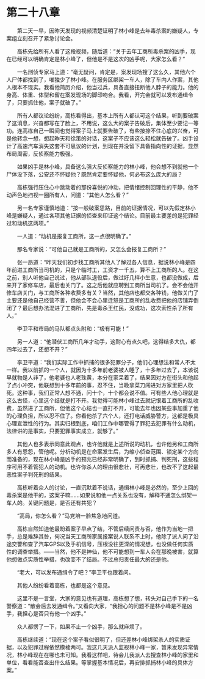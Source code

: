 # 第二十八章

　　第二天一早，因昨天发现的视频清楚证明了林小峰是去年毒杀案的嫌疑人，专案组立刻召开了紧急讨论会。

　　高栋先给所有人看了这段视频，随后道：“关于去年工商所毒杀案的凶手，现在已经可以明确肯定是林小峰了，但他是不是这次的凶手呢，大家怎么看？”

　　一名刑侦专家马上道：“毫无疑问，肯定是，案发现场搜了这么久，其他六个人尸体都找到了，唯独少了林小峰。在服务区绑架一车人，除了车内人作案，其他人根本不现实。我看他简历介绍，他当过兵，具备直接扭断他人脖子的能力。他的身高、体重、体型和留在案发现场的脚印吻合。我看，开完会就可以发布通缉令了，只要抓住他，案子就破了。”

　　所有人都议论纷纷，高栋看得出，基本上所有人都认可这个结果，听到要破案了这消息，兴奋都写在了脸上，不用说，这么大的案子告破后，集体至少要记一等功。连高栋自己一瞬间也觉得案子马上就要告破了，有些按捺不住心底的兴奋，可是他转念一想，想起昨天和徐策的对话，这案子不应该这么轻松就告破了。凶手设计了高速汽车消失这套不可思议的计划，到现在并没留下具备指向性的证据，显然布局周密，反侦察能力极强。

　　如果凶手是林小峰，具备这么强大反侦察能力的林小峰，他会想不到就他一个尸体没下落，公安还不怀疑他？既然肯定要怀疑他，何必布这么庞大的局？

　　高栋强行压住心中跳动着的那份喜悦的冲动，把情绪控制回理性的平静，他不动声色地扫视一圈所有人，问道：“其他人怎么看？”

　　另一名专家谨慎地道：“按一般破案思路，目前的证据情况，可以先假定林小峰是嫌疑人，通过各项其他证据的侦查来印证这个结论。目前最主要差的是犯罪经过和动机这两项。”

　　一人道：“动机是报复工商所，这一点很明确了。”

　　那名专家说：“可他自己就是工商所的，又怎么会报复工商所？”

　　张一昂道：“昨天我们初步找工商所其他人了解过各人信息，据说林小峰是四年前进工商所当司机的，只是个临时工，工资才一千五，算不上工商所的人。在这之前，别人听他自己说过，他从部队退役后，做过好几样小生意，也都没做成，后来开了家修车店，最后也关门了。这之后他就应聘到工商所当司机了。会不会他开修车店关门，与工商所各种收费多有关？当然，其他店也都交各种钱，他做关门了主要还是他自己经营不善，但他会不会心里迁怒是工商所的乱收费把他的店铺弄倒闭了？最后想办法混进了工商所，先是毒杀王红民，没成功，这次索性杀了所有人。”

　　李卫平和市局的马队都点头附和：“极有可能！”

　　另一人道：“他潜伏工商所几年才动手，这耐心有点久吧，这得结多大仇，都四年过去了，还想不开？”

　　李卫平道：“我们实际工作中抓捕的很多犯罪分子，他们心理想法和常人不太一样。我以前抓的一个人，就因为十多年前老婆被人睡了，十多年过去了，本该说早就物是人非了，他老婆也人老珠黄，本分在家呆着了，结果因对方在街头和他起了点小冲突，他联想到十多年前的事，忍不住，当晚拿菜刀闯进对方家里把人砍死。这种事，我们正常人想不通，问十个，十个都会说不值。可有些人他心理就是这么古怪，心里这个结就是打不开。我觉得可能林小峰过去就记恨着工商所的乱收费，虽然进了工商所，但他这个心结也一直打不开，可能去年也因某些事加重了他的心理负担，所以忍不住了。你看他杀了六个人，还打电话威胁警方，这都是极具心理宣泄性的行为。其实归根到底，咱们工作中哪管得了罪犯去犯罪有什么动机，法律讲的是事实，只要犯罪事实成立，就够了。”

　　其他人也多表示同意此观点，也许他就是上述所说的动机，也许他另和工商所多人有恩怨，管他呢。分析动机是在命案发生后，为缩小侦查范围、锁定某个方向而准备的，现在林小峰是凶手的预兆已经非常明确了，到时抓捕、判死刑，这些程序可用不着管犯人的动机。也许你杀人的理由很悲壮，可再悲壮，也改不了这起最恶性案子判死刑的结果。

　　高栋听着众人的讨论，一直沉默着不说话，通缉林小峰是必然的，至少上回的毒杀案是他干的，这案子嘛……如果说和他一点关系也没有，解释不通怎么绑架一车人的。关键问题是，是否还有共犯？

　　“高局，你怎么看？”马党培一脸焦急地问道。

　　高栋自然知道他最盼着案子早点了结，不管后续问责与否，他作为当地一把手，总是难辞其咎，何况当天工商所家属报案说人联系不上时，他除了派人问了沿途交警和查了汽车GPS以及手机信号，压根没往更深的情况想，也没做任何实质性的调查举措。——当然，他不是神仙，他不可能想到一车人会在那晚被害，就算他想做点实质性举措，也改变不了结局。不过总归责任最大的还是他。

　　“老大，可以发布通缉令了吧？”李卫平也跟着问。

　　其他人纷纷看着高栋，也都是这个意见。

　　这里不是一言堂，大家的意见也有道理，高栋想了想，转头对自己手下的一名警察道：“散会后去发通缉令。”又看向大家，“我担心的问题不是林小峰是不是凶手，我担心是否只有他一个凶手。”

　　众人都愣了一下，如果不止一个凶手，那么就麻烦了。

　　高栋继续道：“现在这个案子看似很明了，但还差林小峰绑架杀人的实质证据，以及犯罪过程依然模棱两可。我这几天派人监视林小峰一家，暂未发现异常情况，林小峰现在在哪也未可知。我看这样吧，待会儿我派人去搜查林小峰的家里和单位，看看能否查出什么结果。等掌握基本情况后，再安排抓捕林小峰的具体方案。”
